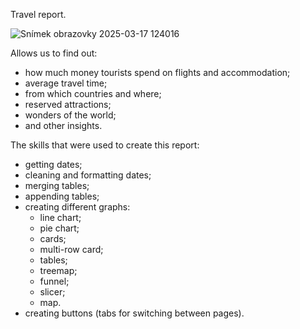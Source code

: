 Travel report.

![Snímek obrazovky 2025-03-17 124016](https://github.com/user-attachments/assets/d132fea1-4181-44b6-ae28-c40e147be198)

Allows us to find out:
- how much money tourists spend on flights and accommodation;
- average travel time;
- from which countries and where;
- reserved attractions;
- wonders of the world;
- and other insights.

The skills that were used to create this report:
- getting dates;
- cleaning and formatting dates;
- merging tables;
- appending tables;
- creating different graphs:
    - line chart;
    - pie chart;
    - cards;
    - multi-row card;
    - tables;
    - treemap;
    - funnel;
    - slicer;
    - map.
- creating buttons (tabs for switching between pages).
